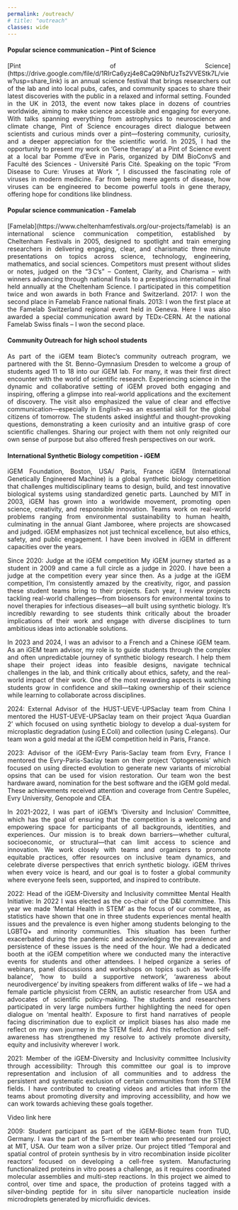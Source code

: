 ```yaml
---
permalink: /outreach/
# title: "outreach"
classes: wide
---
```

#### **Popular science communication – Pint of Science**
<p align="justify">[Pint of Science](https://drive.google.com/file/d/1RIrCa6yzj4e8CaQ9NbfUzTs2VVEStk7L/view?usp=share_link) is an annual science festival that brings researchers out of the lab and into local pubs, cafes, and community spaces to share their latest discoveries with the public in a relaxed and informal setting. Founded in the UK in 2013, the event now takes place in dozens of countries worldwide, aiming to make science accessible and engaging for everyone. With talks spanning everything from astrophysics to neuroscience and climate change, Pint of Science encourages direct dialogue between scientists and curious minds over a pint—fostering community, curiosity, and a deeper appreciation for the scientific world. In 2025, I had the opportunity to present my work on ‘Gene therapy’ at a Pint of Science event at a local bar Pomme d’Eve in Paris, organized by DIM BioConvS and Faculté des Sciences - Université Paris Cité. Speaking on the topic “From Disease to Cure: Viruses at Work “, I discussed the fascinating role of viruses in modern medicine. Far from being mere agents of disease, how viruses can be engineered to become powerful tools in gene therapy, offering hope for conditions like blindness.</p>

#### **Popular science communication - Famelab**
<p align="justify">[Famelab](https://www.cheltenhamfestivals.org/our-projects/famelab) is an international science communication competition, established by Cheltenham Festivals in 2005, designed to spotlight and train emerging researchers in delivering engaging, clear, and charismatic three minute presentations on topics across science, technology, engineering, mathematics, and social sciences. Competitors must present without slides or notes, judged on the “3 C’s” – Content, Clarity, and Charisma – with winners advancing through national finals to a prestigious international final held annually at the Cheltenham Science. I participated in this competition twice and won awards in both France and Switzerland.
2017: I won the second place in Famelab France national finals. 
2013: I won the first place at the Famelab Switzerland regional event held in Geneva. Here I was also awarded a special communication award by TEDx-CERN.
At the national Famelab Swiss finals – I won the second place.</p> 

#### **Community Outreach for high school students**
<p align="justify">As part of the iGEM team Biotec’s community outreach program, we partnered with the St. Benno-Gymnasium Dresden to welcome a group of students aged 11 to 18 into our iGEM lab. For many, it was their first direct encounter with the world of scientific research. Experiencing science in the dynamic and collaborative setting of iGEM proved both engaging and inspiring, offering a glimpse into real-world applications and the excitement of discovery. The visit also emphasized the value of clear and effective communication—especially in English—as an essential skill for the global citizens of tomorrow. The students asked insightful and thought-provoking questions, demonstrating a keen curiosity and an intuitive grasp of core scientific challenges. Sharing our project with them not only reignited our own sense of purpose but also offered fresh perspectives on our work.</p> 

#### **International Synthetic Biology competition - iGEM**
<p align="justify">iGEM Foundation, Boston, USA/ Paris, France
iGEM (International Genetically Engineered Machine) is a global synthetic biology competition that challenges multidisciplinary teams to design, build, and test innovative biological systems using standardized genetic parts. Launched by MIT in 2003, iGEM has grown into a worldwide movement, promoting open science, creativity, and responsible innovation. Teams work on real-world problems ranging from environmental sustainability to human health, culminating in the annual Giant Jamboree, where projects are showcased and judged. iGEM emphasizes not just technical excellence, but also ethics, safety, and public engagement. I have been involved in iGEM in different capacities over the years.</p>

<p align="justify">Since 2020: Judge at the iGEM competition
My iGEM journey started as a student in 2009 and came a full circle as a judge in 2020. I have been a judge at the competition every year since then. As a judge at the iGEM competition, I’m consistently amazed by the creativity, rigor, and passion these student teams bring to their projects. Each year, I review projects tackling real-world challenges—from biosensors for environmental toxins to novel therapies for infectious diseases—all built using synthetic biology. It’s incredibly rewarding to see students think critically about the broader implications of their work and engage with diverse disciplines to turn ambitious ideas into actionable solutions.</p>

<p align="justify">In 2023 and 2024, I was an advisor to a French and a Chinese iGEM team. As an iGEM team advisor, my role is to guide students through the complex and often unpredictable journey of synthetic biology research. I help them shape their project ideas into feasible designs, navigate technical challenges in the lab, and think critically about ethics, safety, and the real-world impact of their work. One of the most rewarding aspects is watching students grow in confidence and skill—taking ownership of their science while learning to collaborate across disciplines.</p>

<p align="justify">2024: External Advisor of the HUST-UEVE-UPSaclay team from China
I mentored the HUST-UEVE-UPSaclay team on their project ‘Aqua Guardian 2’ which focused on using synthetic biology to develop a dual-system for microplastic degradation (using E.Coli) and collection (using C.elegans). Our team won a gold medal at the iGEM competition held in Paris, France.</p>

<p align="justify">2023: Advisor of the iGEM-Evry Paris-Saclay team from Evry, France
I mentored the Evry-Paris-Saclay team on their project ‘Optogenesis’ which focused on using directed evolution to generate new variants of microbial opsins that can be used for vision restoration. Our team won the best hardware award, nomination for the best software and the iGEM gold medal. These achievements received attention and coverage from Centre Supélec, Evry University, Genopole and CEA.</p> 

<p align="justify">In 2021-2022, I was part of iGEM’s ‘Diversity and Inclusion’ Committee, which has the goal of ensuring that the competition is a welcoming and empowering space for participants of all backgrounds, identities, and experiences. Our mission is to break down barriers—whether cultural, socioeconomic, or structural—that can limit access to science and innovation. We work closely with teams and organizers to promote equitable practices, offer resources on inclusive team dynamics, and celebrate diverse perspectives that enrich synthetic biology. iGEM thrives when every voice is heard, and our goal is to foster a global community where everyone feels seen, supported, and inspired to contribute.</p>

<p align="justify">2022: Head of the iGEM-Diversity and Inclusivity committee
Mental Health Initiative: In 2022 I was elected as the co-chair of the D&I committee. This year we made ‘Mental Health in STEM’ as the focus of our committee, as statistics have shown that one in three students experiences mental health issues and the prevalence is even higher among students belonging to the LGBTQ+ and minority communities. This situation has been further exacerbated during the pandemic and acknowledging the prevalence and persistence of these issues is the need of the hour. We had a dedicated booth at the iGEM competition where we conducted many the interactive events for students and other attendees. 
I helped organize a series of webinars, panel discussions and workshops on topics such as ‘work-life balance’, ‘how to build a supportive network’, ‘awareness about neurodivergence’ by inviting speakers from different walks of life – we had a female particle physicist from CERN, an autistic researcher from USA and advocates of scientific policy-making. 
The students and researchers participated in very large numbers further highlighting the need for open dialogue on ‘mental health’. Exposure to first hand narratives of people facing discrimination due to explicit or implicit biases has also made me reflect on my own journey in the STEM field. And this reflection and self-awareness has strengthened my resolve to actively promote diversity, equity and inclusivity wherever I work.</p>

<p align="justify">2021: Member of the iGEM-Diversity and Inclusivity committee
Inclusivity through accessibility: Through this committee our goal is to improve representation and inclusion of all communities and to address the persistent and systematic exclusion of certain communities from the STEM fields. I have contributed to creating videos and articles that inform the teams about promoting diversity and improving accessibility, and how we can work towards achieving these goals together.</p> 
Video link here

<p align="justify">2009: Student participant as part of the iGEM-Biotec team from TUD, Germany. I was the part of the 5-member team who presented our project at MIT, USA. Our team won a silver prize.  
Our project titled ‘Temporal and spatial control of protein synthesis by in vitro recombination inside picoliter reactors’ focused on developing a cell-free system. Manufacturing functionalized proteins in vitro poses a challenge, as it requires coordinated molecular assemblies and multi-step reactions. In this project we aimed to control, over time and space, the production of proteins tagged with a silver-binding peptide for in situ silver nanoparticle nucleation inside microdroplets generated by microfluidic devices.</p> 



